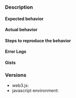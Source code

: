 <!---------------------------------------------------------------------------------------

Welcome to the Web3.js Issue Template!

If you're new around here, reading this will make sure you're helped ASAP.

First off, in this file, text inside arrows are comments. These paragraphs won't render 
after your submission.

You can search for errors others before you solved by clicking the links below.
This is faster than having to wait for a reply of a collaborator.

* Ethereum.SE:
    https://ethereum.stackexchange.com/
* StackOverflow:
    - Ethereum tag:
        https://stackoverflow.com/questions/tagged/ethereum
    - web3js tag:
        https://stackoverflow.com/questions/tagged/web3js
* Gitter channel:
    https://gitter.im/ethereum/web3.js
* Github:
    Examples of useful Github search syntax:
in:title	        warning in:title matches issues with "warning" in their title.
in:body	            error in:title,body matches issues with "error" in their title or body.
in:comments	        shipit in:comments matches issues mentioning "shipit" in their comments.

————————————————————————————————————————————————————————————————————————————————————————

Choosing a title

Using a descriptive title will help others after you find what you contributed!
Consider submitting the title as one below:

* Error: [first line console.error description]
* Bug: [web3.moduleName.method] returns "monkey"
* Meta: npm package version mismatch
* Documentation: [web3.moduleName.method] is outdated
* Request: Add support for Wallet object

The more details you include, the better the community will be able to help you!

---------------------------------------------------------------------------------------->



<!-- The issue template starts here. Give as much info as possible :P -->

### Description <!-- In plain words, what happened? (or didn't oops) -->


#### Expected behavior <!-- What it should do -->
<!---------------------------------------------------------------------
    Example:
    Calling `await web3.eth.getAccounts()` should return an array.
----------------------------------------------------------------------->


#### Actual behavior <!-- What it do -->
<!---------------------------------------------------------------------
    Example:
    Calling `await web3.eth.getAccounts()` returns "monkey".
----------------------------------------------------------------------->


#### Steps to reproduce the behavior
<!---------------------------------------------------------------------
    Example:
    1. Import `web3`
    2. Set the provider to `localhost`
    3. Fetch latest block

    When you include code, using code blocks makes your report pretty:

    ```js
    console.log('Pretty syntax!');
    ```
----------------------------------------------------------------------->


#### Error Logs <!-- Please include these whenever possible! -->


#### Gists
<!---------------------------------------------------------------------
    Including links to gists with:
    * ABI JSON,
    * working Solidity code, etc.

    helps A LOT. Instead of collaborators guessing how your code is implemented
    we can copypasta and test in the blink of an eye.

    gist tutorial: https://help.github.com/en/articles/creating-gists
----------------------------------------------------------------------->


### Versions  <!-- This is super-ultra-duper important -->
* web3.js:
* javascript environment:




<!---------------------------------------------------------------------
                    Thanks for your cooperation!
----------------------------------------------------------------------->
